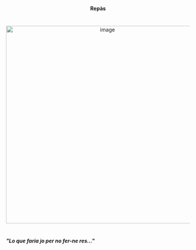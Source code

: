 <p align="center">
  <strong>Repàs</strong>
</p>

#  

<p align="center">
  <img width="540" height="540" alt="image" src="https://github.com/user-attachments/assets/432469b5-369c-41a8-b6ac-73ab6e4fd47b" />
</p>

#    
<p align="center">
  
  ***"Lo que faria jo per no fer-ne res..."***   
</p>

#   


